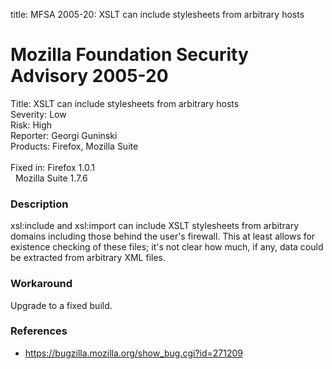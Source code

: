 title: MFSA 2005-20: XSLT can include stylesheets from arbitrary hosts

<h1>Mozilla Foundation Security Advisory 2005-20</h1>

<p><span class="label">Title:</span>      XSLT can include stylesheets from arbitrary hosts<br/>
<span class="label">Severity:</span>   Low<br/>
<span class="label">Risk:</span>       High<br/>
<span class="label">Reporter:</span>   Georgi Guninski<br/>
<span class="label">Products:</span>   Firefox, Mozilla Suite<br/>
<br/>
<span class="label">Fixed in:</span>   Firefox 1.0.1<br/>
<span class="label">&#160;</span>      Mozilla Suite 1.7.6</p>

<h3>Description</h3>

<p>xsl:include and xsl:import can include XSLT stylesheets from arbitrary
domains including those behind the user's firewall. This at least allows
for existence checking of these files; it's not clear how
much, if any, data could be extracted from arbitrary XML files.</p>

<h3>Workaround</h3>

<p>Upgrade to a fixed build.</p>

<h3>References</h3>

<ul>
<li><a href="https://bugzilla.mozilla.org/show_bug.cgi?id=271209">
https://bugzilla.mozilla.org/show_bug.cgi?id=271209</a></li>
</ul>



